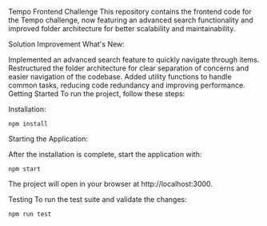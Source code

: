 Tempo Frontend Challenge
This repository contains the frontend code for the Tempo challenge, now featuring an advanced search functionality and improved folder architecture for better scalability and maintainability.

Solution Improvement
What's New:

Implemented an advanced search feature to quickly navigate through items.
Restructured the folder architecture for clear separation of concerns and easier navigation of the codebase.
Added utility functions to handle common tasks, reducing code redundancy and improving performance.
Getting Started
To run the project, follow these steps:

Installation:
```
npm install
```

Starting the Application:

After the installation is complete, start the application with:
```
npm start
```

The project will open in your browser at http://localhost:3000.

Testing
To run the test suite and validate the changes:
```
npm run test
```